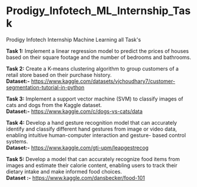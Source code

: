 # Prodigy_Infotech_ML_Internship_Task
Prodigy Infotech Internship Machine Learning all Task's

**Task 1:** Implement a linear regression model to predict the prices of houses based on their square footage and the number of bedrooms and bathrooms.


**Task 2:** Create a K-means clustering algorithm to group customers of a retail store based on their purchase history.
<br>**Dataset:-** https://www.kaggle.com/datasets/vjchoudhary7/customer-segmentation-tutorial-in-python</br>


**Task 3:** Implement a support vector machine (SVM) to classify images of cats and dogs from the Kaggle dataset.
<br>**Dataset:-** https://www.kaggle.com/c/dogs-vs-cats/data</br>


**Task 4:** Develop a hand gesture recognition model that can accurately identify and classify different hand gestures from image or video data, enabling intuitive human-computer interaction and gesture- based control systems.
<br>**Dataset:-** https://www.kaggle.com/gti-upm/leapgestrecog</br>


**Task 5:** Develop a model that can accurately recognize food items from images and estimate their calorie content, enabling users to track their dietary intake and make informed food choices.
<br>**Dataset :-** https://www.kaggle.com/dansbecker/food-101</br>
